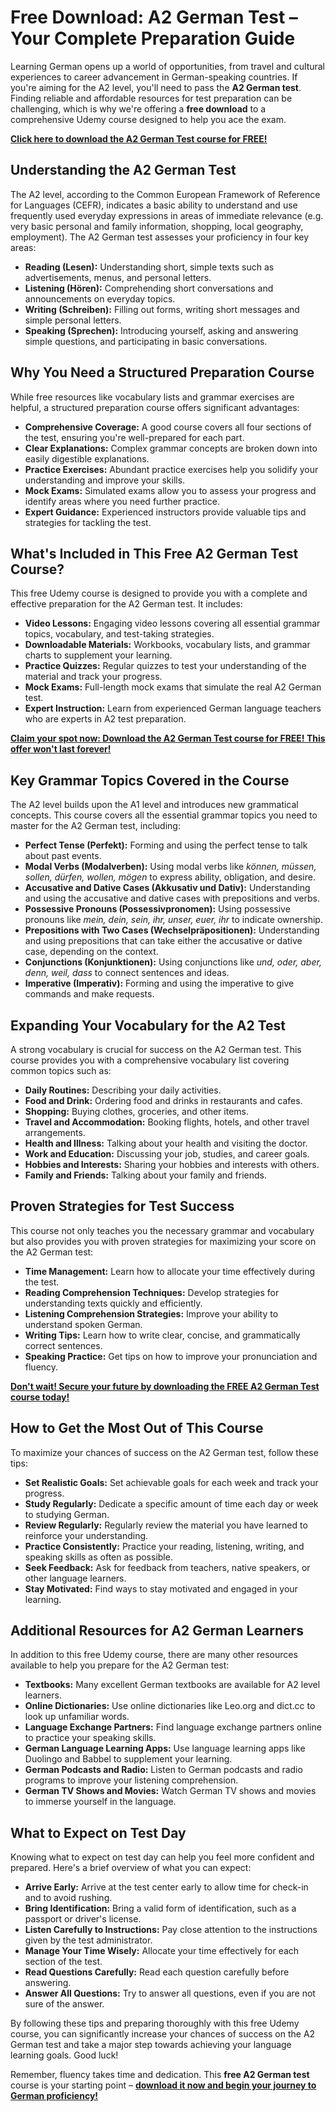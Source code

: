 # Free Download: A2 German Test – Your Complete Preparation Guide

Learning German opens up a world of opportunities, from travel and cultural experiences to career advancement in German-speaking countries. If you're aiming for the A2 level, you'll need to pass the **A2 German test**. Finding reliable and affordable resources for test preparation can be challenging, which is why we're offering a **free download** to a comprehensive Udemy course designed to help you ace the exam.

[**Click here to download the A2 German Test course for FREE!**](https://udemywork.com/a2-german-test)

## Understanding the A2 German Test

The A2 level, according to the Common European Framework of Reference for Languages (CEFR), indicates a basic ability to understand and use frequently used everyday expressions in areas of immediate relevance (e.g. very basic personal and family information, shopping, local geography, employment). The A2 German test assesses your proficiency in four key areas:

*   **Reading (Lesen):** Understanding short, simple texts such as advertisements, menus, and personal letters.
*   **Listening (Hören):** Comprehending short conversations and announcements on everyday topics.
*   **Writing (Schreiben):** Filling out forms, writing short messages and simple personal letters.
*   **Speaking (Sprechen):** Introducing yourself, asking and answering simple questions, and participating in basic conversations.

## Why You Need a Structured Preparation Course

While free resources like vocabulary lists and grammar exercises are helpful, a structured preparation course offers significant advantages:

*   **Comprehensive Coverage:** A good course covers all four sections of the test, ensuring you're well-prepared for each part.
*   **Clear Explanations:** Complex grammar concepts are broken down into easily digestible explanations.
*   **Practice Exercises:** Abundant practice exercises help you solidify your understanding and improve your skills.
*   **Mock Exams:** Simulated exams allow you to assess your progress and identify areas where you need further practice.
*   **Expert Guidance:** Experienced instructors provide valuable tips and strategies for tackling the test.

## What's Included in This Free A2 German Test Course?

This free Udemy course is designed to provide you with a complete and effective preparation for the A2 German test. It includes:

*   **Video Lessons:** Engaging video lessons covering all essential grammar topics, vocabulary, and test-taking strategies.
*   **Downloadable Materials:** Workbooks, vocabulary lists, and grammar charts to supplement your learning.
*   **Practice Quizzes:** Regular quizzes to test your understanding of the material and track your progress.
*   **Mock Exams:** Full-length mock exams that simulate the real A2 German test.
*   **Expert Instruction:** Learn from experienced German language teachers who are experts in A2 test preparation.

[**Claim your spot now: Download the A2 German Test course for FREE! This offer won't last forever!**](https://udemywork.com/a2-german-test)

## Key Grammar Topics Covered in the Course

The A2 level builds upon the A1 level and introduces new grammatical concepts. This course covers all the essential grammar topics you need to master for the A2 German test, including:

*   **Perfect Tense (Perfekt):** Forming and using the perfect tense to talk about past events.
*   **Modal Verbs (Modalverben):** Using modal verbs like *können, müssen, sollen, dürfen, wollen, mögen* to express ability, obligation, and desire.
*   **Accusative and Dative Cases (Akkusativ und Dativ):** Understanding and using the accusative and dative cases with prepositions and verbs.
*   **Possessive Pronouns (Possessivpronomen):** Using possessive pronouns like *mein, dein, sein, ihr, unser, euer, ihr* to indicate ownership.
*   **Prepositions with Two Cases (Wechselpräpositionen):** Understanding and using prepositions that can take either the accusative or dative case, depending on the context.
*   **Conjunctions (Konjunktionen):** Using conjunctions like *und, oder, aber, denn, weil, dass* to connect sentences and ideas.
*   **Imperative (Imperativ):** Forming and using the imperative to give commands and make requests.

## Expanding Your Vocabulary for the A2 Test

A strong vocabulary is crucial for success on the A2 German test. This course provides you with a comprehensive vocabulary list covering common topics such as:

*   **Daily Routines:** Describing your daily activities.
*   **Food and Drink:** Ordering food and drinks in restaurants and cafes.
*   **Shopping:** Buying clothes, groceries, and other items.
*   **Travel and Accommodation:** Booking flights, hotels, and other travel arrangements.
*   **Health and Illness:** Talking about your health and visiting the doctor.
*   **Work and Education:** Discussing your job, studies, and career goals.
*   **Hobbies and Interests:** Sharing your hobbies and interests with others.
*   **Family and Friends:** Talking about your family and friends.

## Proven Strategies for Test Success

This course not only teaches you the necessary grammar and vocabulary but also provides you with proven strategies for maximizing your score on the A2 German test:

*   **Time Management:** Learn how to allocate your time effectively during the test.
*   **Reading Comprehension Techniques:** Develop strategies for understanding texts quickly and efficiently.
*   **Listening Comprehension Strategies:** Improve your ability to understand spoken German.
*   **Writing Tips:** Learn how to write clear, concise, and grammatically correct sentences.
*   **Speaking Practice:** Get tips on how to improve your pronunciation and fluency.

[**Don't wait! Secure your future by downloading the FREE A2 German Test course today!**](https://udemywork.com/a2-german-test)

## How to Get the Most Out of This Course

To maximize your chances of success on the A2 German test, follow these tips:

*   **Set Realistic Goals:** Set achievable goals for each week and track your progress.
*   **Study Regularly:** Dedicate a specific amount of time each day or week to studying German.
*   **Review Regularly:** Regularly review the material you have learned to reinforce your understanding.
*   **Practice Consistently:** Practice your reading, listening, writing, and speaking skills as often as possible.
*   **Seek Feedback:** Ask for feedback from teachers, native speakers, or other language learners.
*   **Stay Motivated:** Find ways to stay motivated and engaged in your learning.

## Additional Resources for A2 German Learners

In addition to this free Udemy course, there are many other resources available to help you prepare for the A2 German test:

*   **Textbooks:** Many excellent German textbooks are available for A2 level learners.
*   **Online Dictionaries:** Use online dictionaries like Leo.org and dict.cc to look up unfamiliar words.
*   **Language Exchange Partners:** Find language exchange partners online to practice your speaking skills.
*   **German Language Learning Apps:** Use language learning apps like Duolingo and Babbel to supplement your learning.
*   **German Podcasts and Radio:** Listen to German podcasts and radio programs to improve your listening comprehension.
*   **German TV Shows and Movies:** Watch German TV shows and movies to immerse yourself in the language.

## What to Expect on Test Day

Knowing what to expect on test day can help you feel more confident and prepared. Here's a brief overview of what you can expect:

*   **Arrive Early:** Arrive at the test center early to allow time for check-in and to avoid rushing.
*   **Bring Identification:** Bring a valid form of identification, such as a passport or driver's license.
*   **Listen Carefully to Instructions:** Pay close attention to the instructions given by the test administrator.
*   **Manage Your Time Wisely:** Allocate your time effectively for each section of the test.
*   **Read Questions Carefully:** Read each question carefully before answering.
*   **Answer All Questions:** Try to answer all questions, even if you are not sure of the answer.

By following these tips and preparing thoroughly with this free Udemy course, you can significantly increase your chances of success on the A2 German test and take a major step towards achieving your language learning goals. Good luck!

Remember, fluency takes time and dedication. This **free A2 German test** course is your starting point – **[download it now and begin your journey to German proficiency!](https://udemywork.com/a2-german-test)**
